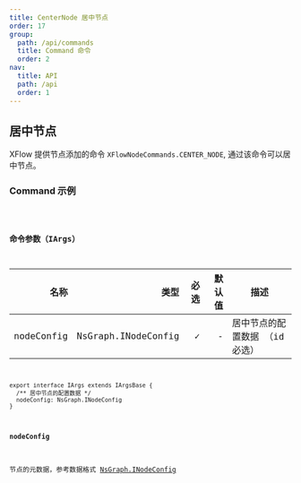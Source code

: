 ```yaml
---
title: CenterNode 居中节点
order: 17
group:
  path: /api/commands
  title: Command 命令
  order: 2
nav:
  title: API
  path: /api
  order: 1
---
```


## 居中节点

XFlow 提供节点添加的命令 `XFlowNodeCommands.CENTER_NODE`, 通过该命令可以居中节点。

### Command 示例

<code src="./demos/index.tsx" classname="cmd-demo" />

### 命令参数（IArgs）

|       名称 |                类型 | 必选 | 默认值 | 描述                           |
| ---------: | ------------------: | ---: | -----: | ------------------------------ |
| nodeConfig | NsGraph.INodeConfig |    ✓ |      - | 居中节点的配置数据 （id 必选） |

```tsx | pure
export interface IArgs extends IArgsBase {
  /** 居中节点的配置数据 */
  nodeConfig: NsGraph.INodeConfig
}
```

#### nodeConfig

节点的元数据，参考数据格式 [NsGraph.INodeConfig](/docs/api/interface#inodeconfig)
